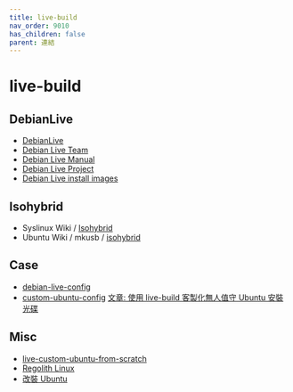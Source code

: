 ```yaml
---
title: live-build
nav_order: 9010
has_children: false
parent: 連結
---
```



# live-build

## DebianLive

* [DebianLive](https://wiki.debian.org/DebianLive/)
* [Debian Live Team](https://salsa.debian.org/live-team/)
* [Debian Live Manual](https://live-team.pages.debian.net/live-manual/)
* [Debian Live Project](https://www.debian.org/devel/debian-live/)
* [Debian Live install images](https://www.debian.org/CD/live/)


## Isohybrid

* Syslinux Wiki / [Isohybrid](https://wiki.syslinux.org/wiki/index.php?title=Isohybrid)
* Ubuntu Wiki / mkusb / [isohybrid](https://help.ubuntu.com/community/mkusb/isohybrid)

## Case

* [debian-live-config](https://github.com/nodiscc/debian-live-config)
* [custom-ubuntu-config](https://github.com/fcwu/custom-ubuntu-config) [文章: 使用 live-build 客製化無人值守 Ubuntu 安裝光碟](http://rickey-nctu.blogspot.com/2013/08/live-build-ubuntu.html)


## Misc

* [live-custom-ubuntu-from-scratch](https://github.com/mvallim/live-custom-ubuntu-from-scratch)
* [Regolith Linux](https://samwhelp.github.io/note-about-ubuntu/read/link/regolith_linux.html)
* [改裝 Ubuntu](http://amitmason.blogspot.com/2011/04/ubuntu.html)
